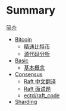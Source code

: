 # Summary
[简介](./README.md)
- [Bitcoin]()
  - [精通比特币](./bitcoin/msbtc.md)
  - [源代码分析](./bitcoin/analysis.md)
- [Basic]()
  - [基本概念](./basic/basic_concept.md)
- [Consensus](./consensus/introduction.md)
  - [Raft 中文翻译](./consensus/raft-zh_cn.md)
  - [Raft 面试题](./consensus/raft-interview.md)
  - [ectd/raft_code](./consensus/ectd_raft_key_code.md)
- [Sharding](./sharding/introduction.md)
